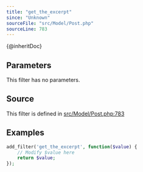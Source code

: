 ```yaml
---
title: "get_the_excerpt"
since: "Unknown"
sourceFile: "src/Model/Post.php"
sourceLine: 783
---
```



{@inheritDoc}

## Parameters

This filter has no parameters.




## Source

This filter is defined in [src/Model/Post.php:783](https://github.com/wp-graphql/wp-graphql/blob/develop/src/Model/Post.php#L783)


## Examples

```php
add_filter('get_the_excerpt', function($value) {
    // Modify $value here
    return $value;
});
```